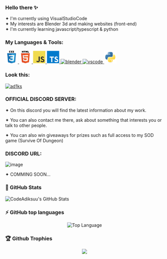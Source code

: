 ### Hello there ✨

✦ I'm currently using VisualStudioCode
<br />
✦ My interests are Blender 3d and making websites (front-end)
<br />
✦ I'm currently learning javascript/typescript & python
<br />
###  My Languages & Tools:

<p align="left"></a> <a href="https://www.w3schools.com/css/" target="_blank" rel="noreferrer"> <img src="https://raw.githubusercontent.com/devicons/devicon/master/icons/css3/css3-original-wordmark.svg" alt="css3" width="40" height="40"/> </a> <a href="https://www.w3.org/html/" target="_blank" rel="noreferrer"> <img src="https://raw.githubusercontent.com/devicons/devicon/master/icons/html5/html5-original-wordmark.svg" alt="html5" width="40" height="40"/> </a> <a href="https://developer.mozilla.org/en-US/docs/Web/JavaScript" target="_blank" rel="noreferrer"> <img src="https://raw.githubusercontent.com/devicons/devicon/master/icons/javascript/javascript-original.svg" alt="javascript" width="40" height="40"/> </a> <a href="https://www.typescriptlang.org/" target="_blank" rel="noreferrer"> <img src="https://raw.githubusercontent.com/devicons/devicon/master/icons/typescript/typescript-original.svg" alt="typescript" width="40" height="40"/> </a> 
<a href="https://www.blender.org/" target="_blank" rel="noreferrer"> <img src="https://download.blender.org/branding/community/blender_community_badge_white.svg" alt="blender" width="40" height="40"/><a href="https://code.visualstudio.com/" target="_blank" rel="noreferrer"> <img src="https://upload.wikimedia.org/wikipedia/commons/9/9a/Visual_Studio_Code_1.35_icon.svg" alt="vscode" width="35" height="35"/>
<a href="https://www.python.org" target="_blank" rel="noreferrer"> <img src="https://raw.githubusercontent.com/devicons/devicon/master/icons/python/python-original.svg" alt="python" width="40" height="40"/> </a></p>

<h3 align="left">Look this:</h3>
<p align="left">
<a href="https://www.behance.net/ad1ks" target="blank"><img align="center" src="https://raw.githubusercontent.com/rahuldkjain/github-profile-readme-generator/master/src/images/icons/Social/behance.svg" alt="ad1ks" height="30" width="40" /></a>
</p>

###  OFFICIAL DISCORD SERVER:
✦ On this discord you will find the latest information about my work.

✦ You can also contact me there, ask about something that interests you or talk to other people.

✦ You can also win giveaways for prizes such as full access to my SOD game (Survive Of Dungeon)

### DISCORD URL:
![image](https://user-images.githubusercontent.com/75419729/153568356-3b364295-36a3-42bf-bc69-e541dcc946a1.png)

<p align="left"> ✦ COMMING SOON... </p>

### 🌟 GitHub Stats

<img align="center" alt="CodeAdiksuu's GitHub Stats" src="https://github-readme-stats.vercel.app/api?username=Adiksuu&hide=prs,contribs&show_icons=true&hide_border=false&title_color=03a9fc&icon_color=047dba&bg_color=09131B&text_color=ffffff&border_color=0c1a25" />

### ⚡ GitHub top languages
<p align="center">
<img alt = "Top Language" src="https://github-readme-stats.vercel.app/api/top-langs/?username=Adiksuu&hide_border=true&title_color=5391FE&text_color=555"
</p> 

### 🏆 Github Trophies
<p align="center">
  <img src="https://github-profile-trophy.vercel.app/?username=Adiksuu&column=8&theme=gruvbox&no-frame=true"/>
</p>
